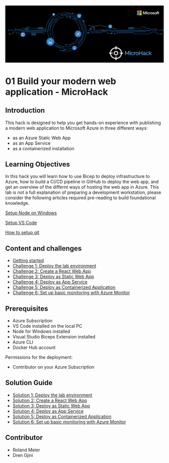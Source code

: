 ![image](./.images/MicroHack_Logo_1.png)

# **01 Build your modern web application - MicroHack**

## **Introduction**

This hack is designed to help you get hands-on experience with publishing a modern web application to Microsoft Azure in three different ways:

- as an Azure Static Web App
- as an App Service
- as a containerized installation

## **Learning Objectives**

In this hack you will learn how to use Bicep to deploy infrastructure to Azure, how to build a CI/CD pipeline in GitHub to deploy the web app, and get an overview of the differnt ways of hosting the web app in Azure.
This lab is not a full explanation of preparing a development workstation, please consider the following articles required pre-reading to build foundational knowledge.

[Setup Node on Windows](https://nodejs.org/en/download/)

[Setup VS Code](https://code.visualstudio.com/Docs/setup/setup-overview)

[How to setup git](https://docs.github.com/en/get-started/quickstart/set-up-git)

## **Content and challenges**

- [Getting started](./Challenges/00-Pre-Reqs.md)
- [Challenge 1: Deploy the lab environment](./Challenges/01-Deploy-the-lab-environment.md)
- [Challenge 2: Create a React Web App](./Challenges/02-Create-a-react-web-app.md)
- [Challenge 3: Deploy as Static Web App](./Challenges/04-Deploy-as-static-web-app.md)
- [Challenge 4: Deploy as App Service](./Challenges/05-Deploy-as-app-service.md)
- [Challenge 5: Deploy as Containerized Application](./Challenges/06-Deploy-as-containerized-application.md)
- [Challenge 6: Set up basic monitoring with Azure Monitor](./Challenges/07-Setup-basic-monitoring-with-azure-monitor.md)

## **Prerequisites**

- Azure Subscription
- VS Code installed on the local PC
- Node for Windows installed
- Visual Studio Biceps Extension installed
- Azure CLI
- Docker Hub account

Permissions for the deployment:

- Contributor on your Azure Subscription

## **Solution Guide**

- [Solution 1: Deploy the lab environment](./SolutionGuide/01-Deploy-the-lab-environment-solution.md)
- [Solution 2: Create a React Web App](./SolutionGuide/02-Create-a-react-web-app-solution.md)
- [Solution 3: Deploy as Static Web App](./SolutionGuide/04-Deploy-as-static-web-app-solution.md)
- [Solution 4: Deploy as App Service](./SolutionGuide/05-Deploy-as-app-service-solution.md)
- [Solution 5: Deploy as Containerized Application](./SolutionGuide/06-Deploy-as-containerized-application-solution.md)
- [Solution 6: Set up basic monitoring with Azure Monitor](./SolutionGuide/07-Setup-basic-monitoring-with-azure-monitor-solution.md)

## **Contributor**

- Roland Meier
- Dren Gjini
